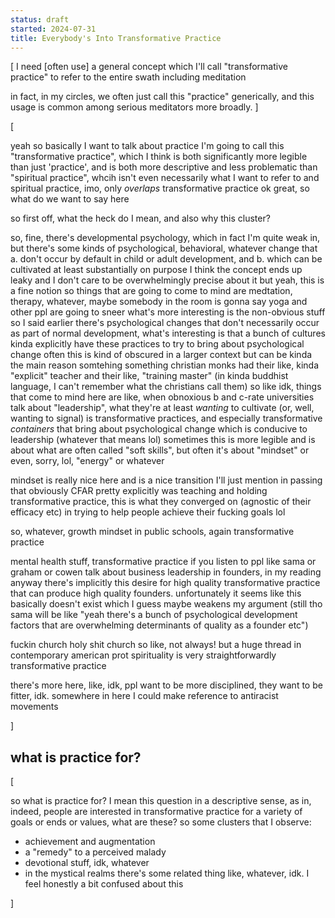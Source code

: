 ```yaml
---
status: draft
started: 2024-07-31
title: Everybody's Into Transformative Practice
---
```


[
I need [often use] a general concept which I'll call "transformative practice" to refer to the entire swath including meditation

in fact, in my circles, we often just call this "practice" generically, and this usage is common among serious meditators more broadly.
]

[

yeah so basically I want to talk about practice
I'm going to call this "transformative practice", which I think is both significantly more legible than just 'practice', and is both more descriptive and less problematic than "spiritual practice", whcih isn't even necessarily what I want to refer to
and spiritual practice, imo, only *overlaps* transformative practice
ok great, so what do we want to say here

so first off, what the heck do I mean, and also why this cluster?

so, fine, there's developmental psychology, which in fact I'm quite weak in, but there's some kinds of psychological, behavioral, whatever change that a. don't occur by default in child or adult development, and b. which can be cultivated at least substantially on purpose
I think the concept ends up leaky and I don't care to be overwhelmingly precise about it but yeah, this is a fine notion
so things that are going to come to mind are medtation, therapy, whatever, maybe somebody in the room is gonna say yoga and other ppl are going to sneer
what's more interesting is the non-obvious stuff
so I said earlier there's psychological changes that don't necessarily occur as part of normal development, what's interesting is that a bunch of cultures kinda explicitly have these practices to try to bring about psychological change
often this is kind of obscured in a larger context but can be kinda the main reason
somtehing something christian monks had their like, kinda "explicit" teacher and their like, "training master" (in kinda buddhist language, I can't remember what the christians call them)
so like idk, things that come to mind here are like, when obnoxious b and c-rate universities talk about "leadership", what they're at least *wanting* to cultivate (or, well, wanting to signal) is transformative practices, and especially transformative *containers* that bring about psychological change which is conducive to leadership (whatever that means lol)
sometimes this is more legible and is about what are often called "soft skills", but often it's about "mindset" or even, sorry, lol, "energy" or whatever

mindset is really nice here and is a nice transition
I'll just mention in passing that obviously CFAR pretty explicitly was teaching and holding transformative practice, this is what they converged on (agnostic of their efficacy etc) in trying to help people achieve their fucking goals lol

so, whatever, growth mindset in public schools, again transformative practice

mental health stuff, transformative practice
if you listen to ppl like sama or graham or cowen talk about business leadership in founders, in my reading anyway there's implicitly this desire for high quality transformative practice that can produce high quality founders. unfortunately it seems like this basically doesn't exist which I guess maybe weakens my argument
	(still tho sama will be like "yeah there's a bunch of psychological development factors that are overwhelming determinants of quality as a founder etc")

fuckin church
holy shit church
so like, not always! but a huge thread in contemporary american prot spirituality is very straightforwardly transformative practice

there's more here, like, idk, ppl want to be more disciplined, they want to be fitter, idk. 
somewhere in here I could make reference to antiracist movements

]

## what is practice for?

[

so what is practice for?
I mean this question in a descriptive sense, as in, indeed, people are interested in transformative practice for a variety of goals or ends or values, what are these?
so some clusters that I observe:
- achievement and augmentation
- a "remedy" to a perceived malady
- devotional stuff, idk, whatever
- in the mystical realms there's some related thing like, whatever, idk. I feel honestly a bit confused about this


]

